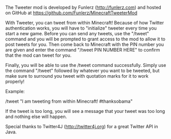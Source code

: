 The Tweeter mod is developed by Funlerz (http://funlerz.com) and hosted on GitHub at https://github.com/Funlerz/MinecraftTweeterMod

With Tweeter, you can tweet from within Minecraft! Because of how Twitter authentication works, you will have to "initialize" tweeter every time you start a new game. Before you can send any tweets, use the "/tweet" command and you will be prompted to grant access to the mod to allow it to post tweets for you. Then come back to Minecraft with the PIN number you are given and enter the command "/tweet PIN NUMBER HERE" to confirm that the mod can tweet for you.

Finally, you will be able to use the /tweet command successfully. Simply use the command "/tweet" followed by whatever you want to be tweeted, but make sure to surround you tweet with quotation marks for it to work properly!

Example:

/tweet "I am tweeting from within Minecraft! #thanksobama"

If the tweet is too long, you will see a message that your tweet was too long and nothing else will happen.

Special thanks to Twitter4J (http://twitter4j.org) for a great Twitter API in Java.